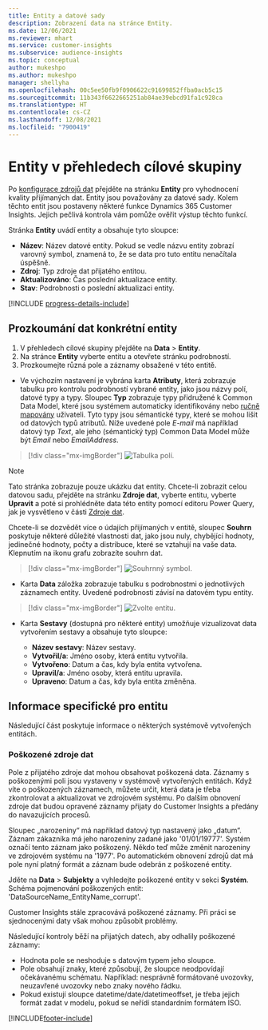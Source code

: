 ```yaml
---
title: Entity a datové sady
description: Zobrazení data na stránce Entity.
ms.date: 12/06/2021
ms.reviewer: mhart
ms.service: customer-insights
ms.subservice: audience-insights
ms.topic: conceptual
author: mukeshpo
ms.author: mukeshpo
manager: shellyha
ms.openlocfilehash: 00c5ee50fb9f0906622c91699852ffba0acb5c15
ms.sourcegitcommit: 11b343f6622665251ab84ae39ebcd91fa1c928ca
ms.translationtype: HT
ms.contentlocale: cs-CZ
ms.lasthandoff: 12/08/2021
ms.locfileid: "7900419"
---
```

# <a name="entities-in-audience-insights"></a>Entity v přehledech cílové skupiny

Po [konfigurace zdrojů dat](data-sources.md) přejděte na stránku **Entity** pro vyhodnocení kvality přijímaných dat. Entity jsou považovány za datové sady. Kolem těchto entit jsou postaveny některé funkce Dynamics 365 Customer Insights. Jejich pečlivá kontrola vám pomůže ověřit výstup těchto funkcí.

Stránka **Entity** uvádí entity a obsahuje tyto sloupce:

- **Název**: Název datové entity. Pokud se vedle názvu entity zobrazí varovný symbol, znamená to, že se data pro tuto entitu nenačítala úspěšně.
- **Zdroj**: Typ zdroje dat přijatého entitou.
- **Aktualizováno**: Čas poslední aktualizace entity.
- **Stav**: Podrobnosti o poslední aktualizaci entity.

[!INCLUDE [progress-details-include](../includes/progress-details-pane.md)]

## <a name="explore-a-specific-entitys-data"></a>Prozkoumání dat konkrétní entity

1. V přehledech cílové skupiny přejděte na **Data** > **Entity**.
1. Na stránce **Entity** vyberte entitu a otevřete stránku podrobností.  
1. Prozkoumejte různá pole a záznamy obsažené v této entitě.

- Ve výchozím nastavení je vybrána karta **Atributy**, která zobrazuje tabulku pro kontrolu podrobností vybrané entity, jako jsou názvy polí, datové typy a typy. Sloupec **Typ** zobrazuje typy přidružené k Common Data Model, které jsou systémem automaticky identifikovány nebo [ručně mapovány](map-entities.md) uživateli. Tyto typy jsou sémantické typy, které se mohou lišit od datových typů atributů. Níže uvedené pole *E-mail* má například datový typ *Text*, ale jeho (sémantický typ) Common Data Model může být *Email* nebo *EmailAddress*.

> [!div class="mx-imgBorder"]
> ![Tabulka polí.](media/data-manager-entities-fields.PNG "Tabulka polí")

> [!NOTE]
> Tato stránka zobrazuje pouze ukázku dat entity. Chcete-li zobrazit celou datovou sadu, přejděte na stránku **Zdroje dat**, vyberte entitu, vyberte **Upravit** a poté si prohlédněte data této entity pomocí editoru Power Query, jak je vysvětleno v části [Zdroje dat](data-sources.md).

Chcete-li se dozvědět více o údajích přijímaných v entitě, sloupec **Souhrn** poskytuje některé důležité vlastnosti dat, jako jsou nuly, chybějící hodnoty, jedinečné hodnoty, počty a distribuce, které se vztahují na vaše data. Klepnutím na ikonu grafu zobrazíte souhrn dat.

> [!div class="mx-imgBorder"]
> ![Souhrnný symbol.](media/data-manager-entities-summary.png "Souhrnná tabulka dat")

- Karta **Data** záložka zobrazuje tabulku s podrobnostmi o jednotlivých záznamech entity. Uvedené podrobnosti závisí na datovém typu entity.

> [!div class="mx-imgBorder"]
> ![Zvolte entitu.](media/data-manager-entities-data.png "Zvolte entitu")

- Karta **Sestavy** (dostupná pro některé entity) umožňuje vizualizovat data vytvořením sestavy a obsahuje tyto sloupce:

  - **Název sestavy**: Název sestavy.
  - **Vytvořil/a**: Jméno osoby, která entitu vytvořila.
  - **Vytvořeno**: Datum a čas, kdy byla entita vytvořena.
  - **Upravil/a**: Jméno osoby, která entitu upravila.
  - **Upraveno**: Datum a čas, kdy byla entita změněna. 

## <a name="entity-specific-information"></a>Informace specifické pro entitu

Následující část poskytuje informace o některých systémově vytvořených entitách.

### <a name="corrupted-data-sources"></a>Poškozené zdroje dat

Pole z přijatého zdroje dat mohou obsahovat poškozená data. Záznamy s poškozenými poli jsou vystaveny v systémově vytvořených entitách. Když víte o poškozených záznamech, můžete určit, která data je třeba zkontrolovat a aktualizovat ve zdrojovém systému. Po dalším obnovení zdroje dat budou opravené záznamy přijaty do Customer Insights a předány do navazujících procesů. 

Sloupec „narozeniny“ má například datový typ nastavený jako „datum“. Záznam zákazníka má jeho narozeniny zadané jako '01/01/19777'. Systém označí tento záznam jako poškozený. Někdo teď může změnit narozeniny ve zdrojovém systému na '1977'. Po automatickém obnovení zdrojů dat má pole nyní platný formát a záznam bude odebrán z poškozené entity. 

Jděte na **Data** > **Subjekty** a vyhledejte poškozené entity v sekci **Systém**. Schéma pojmenování poškozených entit: 'DataSourceName_EntityName_corrupt'.

Customer Insights stále zpracovává poškozené záznamy. Při práci se sjednocenými daty však mohou způsobit problémy.

Následující kontroly běží na přijatých datech, aby odhalily poškozené záznamy: 

- Hodnota pole se neshoduje s datovým typem jeho sloupce.
- Pole obsahují znaky, které způsobují, že sloupce neodpovídají očekávanému schématu. Například: nesprávně formátované uvozovky, neuzavřené uvozovky nebo znaky nového řádku.
- Pokud existují sloupce datetime/date/datetimeoffset, je třeba jejich formát zadat v modelu, pokud se neřídí standardním formátem ISO.


[!INCLUDE[footer-include](../includes/footer-banner.md)]
